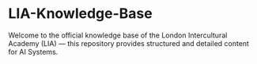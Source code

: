 # LIA-Knowledge-Base

Welcome to the official knowledge base of the London Intercultural Academy (LIA) — this repository provides structured and detailed content for AI Systems.
